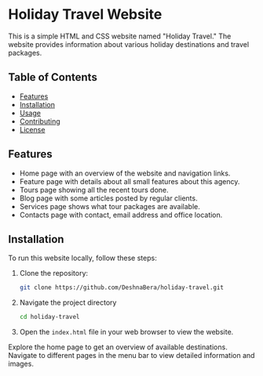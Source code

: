 # Holiday Travel Website

This is a simple HTML and CSS website named "Holiday Travel." The website provides information about various holiday destinations and travel packages.

## Table of Contents

- [Features](#features)
- [Installation](#installation)
- [Usage](#usage)
- [Contributing](#contributing)
- [License](#license)

## Features

- Home page with an overview of the website and navigation links.
- Feature page with details about all small features about this agency.
- Tours page showing all the recent tours done.
- Blog page with some articles posted by regular clients.
- Services page shows what tour packages are available.
- Contacts page with contact, email address and office location. 

## Installation

To run this website locally, follow these steps:

1. Clone the repository:

   ```bash
   git clone https://github.com/DeshnaBera/holiday-travel.git
   ```

2. Navigate the project directory
    ```bash
    cd holiday-travel
    ```
3. Open the `index.html` file in your web browser to view the website.

Explore the home page to get an overview of available destinations.
Navigate to different pages in the menu bar to view detailed information and images.